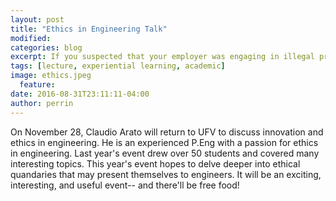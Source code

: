 ```yaml
---
layout: post
title: "Ethics in Engineering Talk"
modified:
categories: blog
excerpt: If you suspected that your employer was engaging in illegal practices, what would you do?
tags: [lecture, experiential learning, academic]
image: ethics.jpeg
  feature: 
date: 2016-08-31T23:11:11-04:00
author: perrin
---
```


On November 28, Claudio Arato will return to UFV to discuss innovation and ethics in engineering. He is an experienced P.Eng with a passion for ethics in engineering. Last year's event drew over 50 students and covered many interesting topics. This year's event hopes to delve deeper into ethical quandaries that may present themselves to engineers. It will be an exciting, interesting, and useful event-- and there'll be free food!